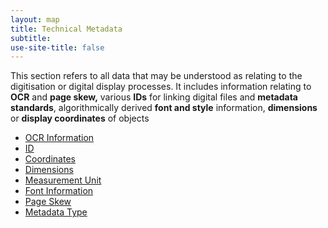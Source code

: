 ```yaml
---
layout: map
title: Technical Metadata
subtitle:  
use-site-title: false
---
```


This section refers to all data that may be understood as relating to
the digitisation or digital display processes. It includes information
relating to **OCR** and **page skew,** various **IDs** for linking
digital files and **metadata standards**, algorithmically derived **font
and style** information, **dimensions** or **display coordinates** of
objects

+ [OCR Information](../ocr)
+ [ID](../id)
+ [Coordinates](../coordinate)
+ [Dimensions](../dimensions)
+ [Measurement Unit](../measurement-unit)
+ [Font Information](../font-information)
+ [Page Skew](../page-skew)
+ [Metadata Type](../metadata-type)
